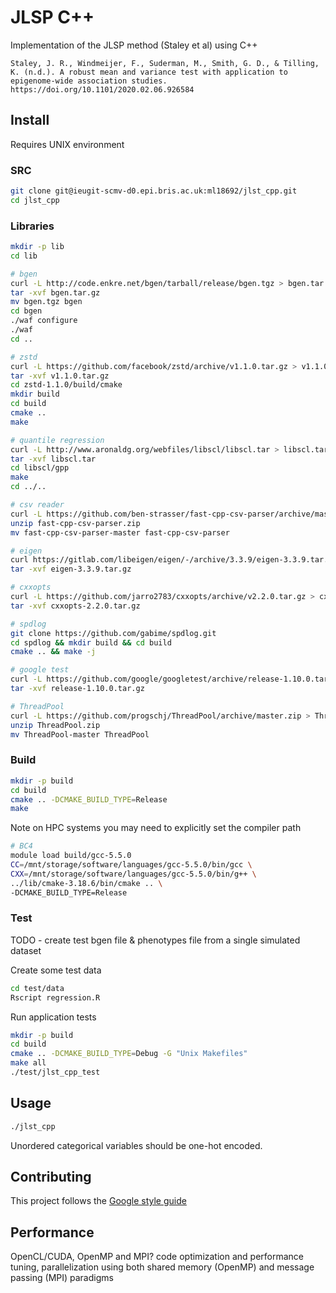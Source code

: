 # JLSP C++

Implementation of the JLSP method (Staley et al) using C++

```
Staley, J. R., Windmeijer, F., Suderman, M., Smith, G. D., & Tilling, K. (n.d.). A robust mean and variance test with application to epigenome-wide association studies. https://doi.org/10.1101/2020.02.06.926584
```

## Install

Requires UNIX environment

### SRC

```sh
git clone git@ieugit-scmv-d0.epi.bris.ac.uk:ml18692/jlst_cpp.git
cd jlst_cpp
```

### Libraries

```sh
mkdir -p lib
cd lib

# bgen
curl -L http://code.enkre.net/bgen/tarball/release/bgen.tgz > bgen.tar.gz
tar -xvf bgen.tar.gz
mv bgen.tgz bgen
cd bgen
./waf configure
./waf
cd ..

# zstd
curl -L https://github.com/facebook/zstd/archive/v1.1.0.tar.gz > v1.1.0.tar.gz
tar -xvf v1.1.0.tar.gz
cd zstd-1.1.0/build/cmake
mkdir build
cd build
cmake ..
make

# quantile regression
curl -L http://www.aronaldg.org/webfiles/libscl/libscl.tar > libscl.tar
tar -xvf libscl.tar
cd libscl/gpp
make
cd ../..

# csv reader 
curl -L https://github.com/ben-strasser/fast-cpp-csv-parser/archive/master.zip > fast-cpp-csv-parser.zip
unzip fast-cpp-csv-parser.zip
mv fast-cpp-csv-parser-master fast-cpp-csv-parser

# eigen
curl https://gitlab.com/libeigen/eigen/-/archive/3.3.9/eigen-3.3.9.tar.gz > eigen-3.3.9.tar.gz
tar -xvf eigen-3.3.9.tar.gz

# cxxopts
curl -L https://github.com/jarro2783/cxxopts/archive/v2.2.0.tar.gz > cxxopts-2.2.0.tar.gz
tar -xvf cxxopts-2.2.0.tar.gz

# spdlog
git clone https://github.com/gabime/spdlog.git
cd spdlog && mkdir build && cd build
cmake .. && make -j

# google test
curl -L https://github.com/google/googletest/archive/release-1.10.0.tar.gz > release-1.10.0.tar.gz
tar -xvf release-1.10.0.tar.gz

# ThreadPool
curl -L https://github.com/progschj/ThreadPool/archive/master.zip > ThreadPool.zip
unzip ThreadPool.zip
mv ThreadPool-master ThreadPool
```

### Build

```sh
mkdir -p build
cd build
cmake .. -DCMAKE_BUILD_TYPE=Release
make
```

Note on HPC systems you may need to explicitly set the compiler path

```sh
# BC4
module load build/gcc-5.5.0
CC=/mnt/storage/software/languages/gcc-5.5.0/bin/gcc \
CXX=/mnt/storage/software/languages/gcc-5.5.0/bin/g++ \
../lib/cmake-3.18.6/bin/cmake .. \
-DCMAKE_BUILD_TYPE=Release
```

### Test

TODO - create test bgen file & phenotypes file from a single simulated dataset

Create some test data

```sh
cd test/data
Rscript regression.R
```

Run application tests

```sh
mkdir -p build
cd build
cmake .. -DCMAKE_BUILD_TYPE=Debug -G "Unix Makefiles" 
make all
./test/jlst_cpp_test
```

## Usage

```sh
./jlst_cpp
```

Unordered categorical variables should be one-hot encoded.

## Contributing

This project follows the [Google style guide](https://google.github.io/styleguide/cppguide.html)

## Performance

OpenCL/CUDA, OpenMP and MPI?
code optimization and performance tuning, parallelization using both shared memory (OpenMP) and message passing (MPI) paradigms
